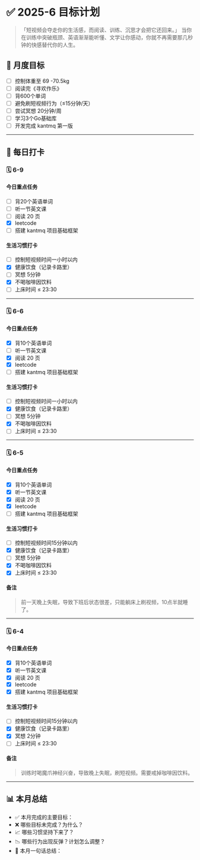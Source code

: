 # ✅ 2025-6 目标计划

>「短视频会夺走你的生活感，而阅读、训练、沉思才会把它还回来。」
当你在训练中突破瓶颈、英语渐渐能听懂、文学让你感动，你就不再需要那几秒钟的快感替代你的人生。

## 📌 月度目标

- [ ] 控制体重至 69 -70.5kg
- [ ] 阅读完《寻欢作乐》
- [ ] 背600个单词
- [ ] 避免刷短视频行为（≤15分钟/天）
- [ ] 尝试冥想 20分钟/周
- [ ] 学习3个Go基础库
- [ ] 开发完成 kantmq 第一版

------

## 📅 每日打卡

### 🗓️ 6-9

#### 今日重点任务

- [ ] 背20个英语单词
- [ ] 听一节英文课
- [ ] 阅读 20 页
- [x] leetcode
- [ ] 搭建 kantmq 项目基础框架

#### 生活习惯打卡

- [ ] 控制短视频时间一小时以内
- [x] 健康饮食（记录卡路里）
- [ ] 冥想 5分钟
- [x] 不喝咖啡因饮料
- [ ] 上床时间 ≤ 23:30

------

### 🗓️ 6-6

#### 今日重点任务

- [x] 背10个英语单词
- [ ] 听一节英文课
- [x] 阅读 20 页
- [x] leetcode
- [ ] 搭建 kantmq 项目基础框架

#### 生活习惯打卡

- [ ] 控制短视频时间一小时以内
- [x] 健康饮食（记录卡路里）
- [ ] 冥想 5分钟
- [x] 不喝咖啡因饮料
- [ ] 上床时间 ≤ 23:30

------

### 🗓️ 6-5

#### 今日重点任务

- [x] 背10个英语单词
- [x] 听一节英文课
- [x] 阅读 20 页
- [x] leetcode
- [ ] 搭建 kantmq 项目基础框架

#### 生活习惯打卡

- [ ] 控制短视频时间15分钟以内
- [x] 健康饮食（记录卡路里）
- [ ] 冥想 5分钟
- [x] 不喝咖啡因饮料
- [x] 上床时间 ≤ 23:30

#### 备注

> 前一天晚上失眠，导致下班后状态很差，只能躺床上刷视频，10点半就睡了。

------

### 🗓️ 6-4

#### 今日重点任务

- [x] 背10个英语单词
- [x] 听一节英文课
- [x] 阅读 20 页
- [x] leetcode
- [x] 搭建 kantmq 项目基础框架

#### 生活习惯打卡

- [ ] 控制短视频时间15分钟以内
- [x] 健康饮食（记录卡路里）
- [x] 冥想 2分钟
- [ ] 上床时间 ≤ 23:30

#### 备注

> 训练时喝魔爪神经兴奋，导致晚上失眠，刷短视频。需要戒掉咖啡因饮料。

---- 

## 📊 本月总结

- ✅ 本月完成的主要目标：
- ❌ 哪些目标未完成？为什么？
- 📈 哪些习惯坚持下来了？
- 📉 哪些行为出现反弹？计划怎么调整？
- 💬 本月一句话总结：